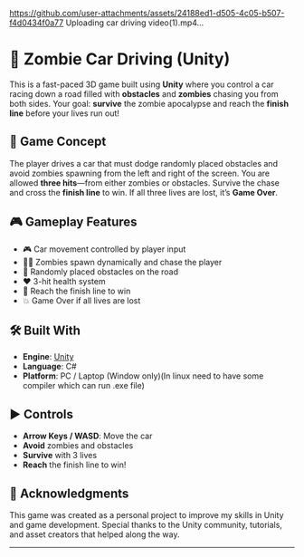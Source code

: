 
https://github.com/user-attachments/assets/24188ed1-d505-4c05-b507-f4d0434f0a77
Uploading car driving video(1).mp4…

# 🚗 Zombie Car Driving (Unity)

This is a fast-paced 3D game built using **Unity** where you control a car racing down a road filled with **obstacles** and **zombies** chasing you from both sides. Your goal: **survive** the zombie apocalypse and reach the **finish line** before your lives run out!

## 🧠 Game Concept

The player drives a car that must dodge randomly placed obstacles and avoid zombies spawning from the left and right of the screen. You are allowed **three hits**—from either zombies or obstacles. Survive the chase and cross the **finish line** to win. If all three lives are lost, it’s **Game Over**.

## 🎮 Gameplay Features

- 🎮 Car movement controlled by player input
- 🧟‍♂️ Zombies spawn dynamically and chase the player
- 🚧 Randomly placed obstacles on the road
- ❤️ 3-hit health system
- 🏁 Reach the finish line to win
- 💥 Game Over if all lives are lost

## 🛠 Built With

- **Engine**: [Unity](https://unity.com/)
- **Language**: C#
- **Platform**: PC / Laptop (Window only)(In linux need to have some compiler which can run .exe file)

## ▶️ Controls

- **Arrow Keys / WASD**: Move the car
- **Avoid** zombies and obstacles
- **Survive** with 3 lives
- **Reach** the finish line to win!

## 🙌 Acknowledgments

This game was created as a personal project to improve my skills in Unity and game development. Special thanks to the Unity community, tutorials, and asset creators that helped along the way.

---

